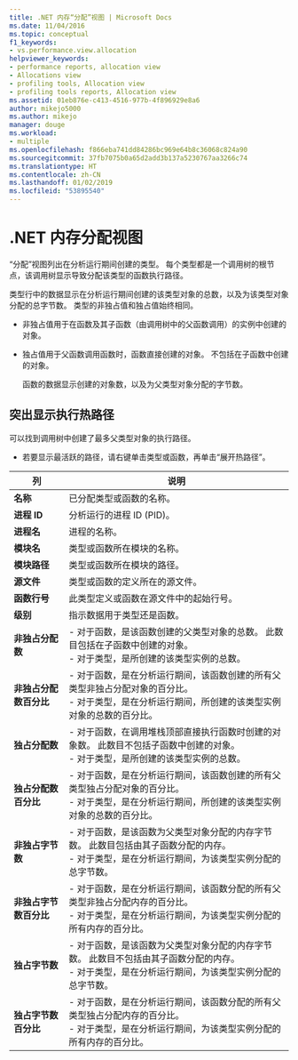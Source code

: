 ```yaml
---
title: .NET 内存“分配”视图 | Microsoft Docs
ms.date: 11/04/2016
ms.topic: conceptual
f1_keywords:
- vs.performance.view.allocation
helpviewer_keywords:
- performance reports, allocation view
- Allocations view
- profiling tools, Allocation view
- profiling tools reports, Allocation view
ms.assetid: 01eb876e-c413-4516-977b-4f896929e8a6
author: mikejo5000
ms.author: mikejo
manager: douge
ms.workload:
- multiple
ms.openlocfilehash: f866eba741dd84286bc969e64b8c36068c824a90
ms.sourcegitcommit: 37fb7075b0a65d2add3b137a5230767aa3266c74
ms.translationtype: HT
ms.contentlocale: zh-CN
ms.lasthandoff: 01/02/2019
ms.locfileid: "53895540"
---
```

# <a name="net-memory-allocations-view"></a>.NET 内存分配视图
“分配”视图列出在分析运行期间创建的类型。 每个类型都是一个调用树的根节点，该调用树显示导致分配该类型的函数执行路径。  
  
 类型行中的数据显示在分析运行期间创建的该类型对象的总数，以及为该类型对象分配的总字节数。 类型的非独占值和独占值始终相同。  
  
- 非独占值用于在函数及其子函数（由调用树中的父函数调用）的实例中创建的对象。  
  
- 独占值用于父函数调用函数时，函数直接创建的对象。 不包括在子函数中创建的对象。  
  
  函数的数据显示创建的对象数，以及为父类型对象分配的字节数。  
  
## <a name="highlight-the-execution-hot-path"></a>突出显示执行热路径  
 可以找到调用树中创建了最多父类型对象的执行路径。  
  
-   若要显示最活跃的路径，请右键单击类型或函数，再单击“展开热路径”。  
  
|列|说明|  
|------------|-----------------|  
|**名称**|已分配类型或函数的名称。|  
|**进程 ID**|分析运行的进程 ID (PID)。|  
|**进程名**|进程的名称。|  
|**模块名**|类型或函数所在模块的名称。|  
|**模块路径**|类型或函数所在模块的路径。|  
|**源文件**|类型或函数的定义所在的源文件。|  
|**函数行号**|此类型定义或函数在源文件中的起始行号。|  
|**级别**|指示数据用于类型还是函数。|  
|**非独占分配数**|-   对于函数，是该函数创建的父类型对象的总数。 此数目包括在子函数中创建的对象。<br />-   对于类型，是所创建的该类型实例的总数。|  
|**非独占分配数百分比**|-   对于函数，是在分析运行期间，该函数创建的所有父类型非独占分配对象的百分比。<br />-   对于类型，是在分析运行期间，所创建的该类型实例对象的总数的百分比。|  
|**独占分配数**|-   对于函数，在调用堆栈顶部直接执行函数时创建的对象数。 此数目不包括子函数中创建的对象。<br />-   对于类型，是所创建的该类型实例的总数。|  
|**独占分配数百分比**|-   对于函数，是在分析运行期间，该函数创建的所有父类型独占分配对象的百分比。<br />-   对于类型，是在分析运行期间，所创建的该类型实例对象的总数的百分比。|  
|**非独占字节数**|-   对于函数，是该函数为父类型对象分配的内存字节数。 此数目包括由其子函数分配的内存。<br />-   对于类型，是在分析运行期间，为该类型实例分配的总字节数。|  
|**非独占字节数百分比**|-   对于函数，是在分析运行期间，该函数分配的所有父类型非独占分配内存的百分比。<br />-   对于类型，是在分析运行期间，为该类型实例分配的所有内存的百分比。|  
|**独占字节数**|-   对于函数，是该函数为父类型对象分配的内存字节数。 此数目不包括由其子函数分配的内存。<br />-   对于类型，是在分析运行期间，为该类型实例分配的总字节数。|  
|**独占字节数百分比**|-   对于函数，是在分析运行期间，该函数分配的所有父类型独占分配内存的百分比。<br />-   对于类型，是在分析运行期间，为该类型实例分配的所有内存的百分比。|